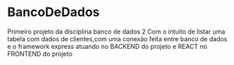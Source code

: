 # BancoDeDados
Primeiro projeto da disciplina banco de dados 2 Com o intuito de listar uma tabela com dados de clientes,com uma conexão feita entre banco de dados e o framework express atuando no BACKEND do projeto e REACT no FRONTEND do projeto

